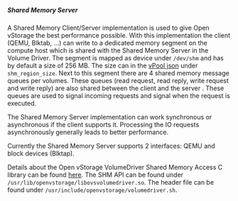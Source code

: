 <a name="shm"></a>
##### Shared Memory Server
A Shared Memory Client/Server implementation is used to give Open vStorage the best performance possible. With this implementation the client (QEMU, Blktab, ...) can write to a dedicated memory segment on the compute host which is shared with the Shared Memory Server in the Volume Driver.
The segment is mapped as device under `/dev/shm` and has by default a size of 256 MB. The size can in the [vPool json](../../../Administration/Configs/vpool.md) under `shm_region_size`.  Next to this segment there are 4 shared memory message queues per volumes. These queues (read request, read reply, write request and write reply) are also shared between the client and the server . These queues are used to signal incoming requests and signal when the request is executed.

The Shared Memory Server implementation can work synchronous or asynchronous if the client supports it. Processing the IO requests asynchronously generally leads to better performance.

Currently the Shared Memory Server supports 2 interfaces: QEMU and block devices (Blktap).

Details about the Open vStorage VolumeDriver Shared Memory Access C library can be found [here](https://github.com/openvstorage/volumedriver/blob/dev/doc/libovsvolumedriver.txt).
The SHM API can be found under `/usr/lib/openvstorage/libovsvolumedriver.so`.
The header file can be found under `/usr/include/openvstorage/volumedriver.sh`.
